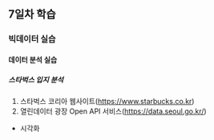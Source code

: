 ## 7일차 학습

### 빅데이터 실습

#### 데이터 분석 실습

##### 스타벅스 입지 분석

1. 스타벅스 코리아 웹사이트(https://www.starbucks.co.kr)
2. 열린데이터 광장 Open API 서비스(https://data.seoul.go.kr/)

- 시각화
